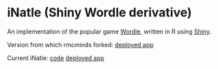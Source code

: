 # iNatle (Shiny Wordle derivative)

An implementation of the popular game [Wordle](https://www.powerlanguage.co.uk/wordle/), written in R using [Shiny](https://shiny.rstudio.com/).

Version from which rmcminds forked: [deployed app](https://winston.shinyapps.io/wordle/)

Current iNatle: [code]() [deployed app](https://thecnidaegritty.org/iNatle)
